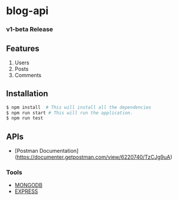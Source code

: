 # blog-api

### v1-beta Release

## Features
1. Users
2. Posts
3. Comments

## Installation

```bash
$ npm install  # This will install all the dependencies
$ npm run start # This will run the application.
$ npm run test
```

## APIs
- [Postman Documentation] (https://documenter.getpostman.com/view/6220740/TzCJg9uA)

### Tools
- [MONGODB](https://www.mongodb.com/)
- [EXPRESS](https://github.com/expressjs/express)
